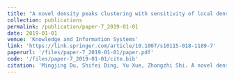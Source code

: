 ```yaml
---
title: "A novel density peaks clustering with sensitivity of local density and density-adaptive metric"
collection: publications
permalink: /publication/paper-7_2019-01-01
date: 2019-01-01
venue: 'Knowledge and Information Systems'
link: 'https://link.springer.com/article/10.1007/s10115-018-1189-7'
paperurl: '/files/paper-7_2019-01-01/paper.pdf'
code: '/files/paper-7_2019-01-01/cite.bib'
citation: 'Mingjing Du, Shifei Ding, Yu Xue, Zhongzhi Shi. A novel density peaks clustering with sensitivity of local density and density-adaptive metric. <i>Knowledge and Information Systems</i>, 2019, 59(2): 285-309.'
---
```



